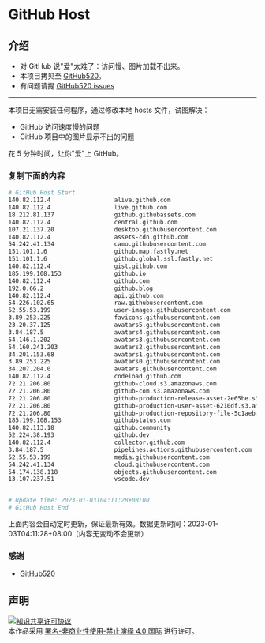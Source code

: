 # GitHub Host
## 介绍
- 对 GitHub 说"爱"太难了：访问慢、图片加载不出来。
- 本项目拷贝至 [GitHub520](https://github.com/521xueweihan/GitHub520)。
- 有问题请提 [GitHub520 issues](https://github.com/521xueweihan/GitHub520/issues/new)

---

本项目无需安装任何程序，通过修改本地 hosts 文件，试图解决：
- GitHub 访问速度慢的问题
- GitHub 项目中的图片显示不出的问题

花 5 分钟时间，让你"爱"上 GitHub。

### 复制下面的内容
```bash
# GitHub Host Start
140.82.112.4                  alive.github.com
140.82.112.4                  live.github.com
18.212.81.137                 github.githubassets.com
140.82.112.4                  central.github.com
107.21.137.20                 desktop.githubusercontent.com
140.82.112.4                  assets-cdn.github.com
54.242.41.134                 camo.githubusercontent.com
151.101.1.6                   github.map.fastly.net
151.101.1.6                   github.global.ssl.fastly.net
140.82.112.4                  gist.github.com
185.199.108.153               github.io
140.82.112.4                  github.com
192.0.66.2                    github.blog
140.82.112.4                  api.github.com
54.226.102.65                 raw.githubusercontent.com
52.55.53.199                  user-images.githubusercontent.com
3.89.253.225                  favicons.githubusercontent.com
23.20.37.125                  avatars5.githubusercontent.com
3.84.187.5                    avatars4.githubusercontent.com
54.146.1.202                  avatars3.githubusercontent.com
54.160.241.203                avatars2.githubusercontent.com
34.201.153.68                 avatars1.githubusercontent.com
3.89.253.225                  avatars0.githubusercontent.com
34.207.204.0                  avatars.githubusercontent.com
140.82.112.4                  codeload.github.com
72.21.206.80                  github-cloud.s3.amazonaws.com
72.21.206.80                  github-com.s3.amazonaws.com
72.21.206.80                  github-production-release-asset-2e65be.s3.amazonaws.com
72.21.206.80                  github-production-user-asset-6210df.s3.amazonaws.com
72.21.206.80                  github-production-repository-file-5c1aeb.s3.amazonaws.com
185.199.108.153               githubstatus.com
140.82.113.18                 github.community
52.224.38.193                 github.dev
140.82.112.4                  collector.github.com
3.84.187.5                    pipelines.actions.githubusercontent.com
52.55.53.199                  media.githubusercontent.com
54.242.41.134                 cloud.githubusercontent.com
54.174.138.118                objects.githubusercontent.com
13.107.237.51                 vscode.dev


# Update time: 2023-01-03T04:11:28+08:00
# GitHub Host End

```
上面内容会自动定时更新，保证最新有效。数据更新时间：2023-01-03T04:11:28+08:00（内容无变动不会更新）

### 感谢

- [GitHub520](https://github.com/521xueweihan/GitHub520)

## 声明
<a rel="license" href="https://creativecommons.org/licenses/by-nc-nd/4.0/deed.zh"><img alt="知识共享许可协议" style="border-width: 0" src="https://licensebuttons.net/l/by-nc-nd/4.0/88x31.png"></a><br>本作品采用 <a rel="license" href="https://creativecommons.org/licenses/by-nc-nd/4.0/deed.zh">署名-非商业性使用-禁止演绎 4.0 国际</a> 进行许可。